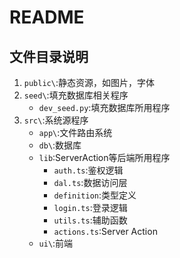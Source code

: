 # README

## 文件目录说明

1. `public\`:静态资源，如图片，字体
2. `seed\`:填充数据库相关程序
   - `dev_seed.py`:填充数据库所用程序
3. `src\`:系统源程序
   - `app\`:文件路由系统
   - `db\`:数据库
   - `lib`:ServerAction等后端所用程序
     - `auth.ts`:鉴权逻辑
     - `dal.ts`:数据访问层
     - `definition`:类型定义
     - `login.ts`:登录逻辑
     - `utils.ts`:辅助函数
     - `actions.ts`:Server Action
   - `ui\`:前端